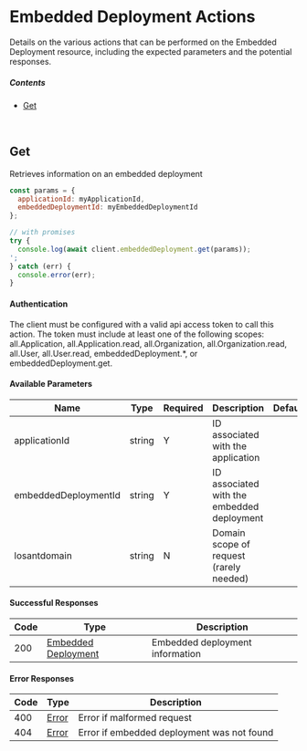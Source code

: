 # Embedded Deployment Actions

Details on the various actions that can be performed on the
Embedded Deployment resource, including the expected
parameters and the potential responses.

##### Contents

*   [Get](#get)

<br/>

## Get

Retrieves information on an embedded deployment

```javascript
const params = {
  applicationId: myApplicationId,
  embeddedDeploymentId: myEmbeddedDeploymentId
};

// with promises
try {
  console.log(await client.embeddedDeployment.get(params));
';
} catch (err) {
  console.error(err);
}
```

#### Authentication
The client must be configured with a valid api access token to call this
action. The token must include at least one of the following scopes:
all.Application, all.Application.read, all.Organization, all.Organization.read, all.User, all.User.read, embeddedDeployment.*, or embeddedDeployment.get.

#### Available Parameters

| Name | Type | Required | Description | Default | Example |
| ---- | ---- | -------- | ----------- | ------- | ------- |
| applicationId | string | Y | ID associated with the application |  | 575ec8687ae143cd83dc4a97 |
| embeddedDeploymentId | string | Y | ID associated with the embedded deployment |  | 575ed78e7ae143cd83dc4aab |
| losantdomain | string | N | Domain scope of request (rarely needed) |  | example.com |

#### Successful Responses

| Code | Type | Description |
| ---- | ---- | ----------- |
| 200 | [Embedded Deployment](../lib/schemas/embeddedDeployment.json) | Embedded deployment information |

#### Error Responses

| Code | Type | Description |
| ---- | ---- | ----------- |
| 400 | [Error](../lib/schemas/error.json) | Error if malformed request |
| 404 | [Error](../lib/schemas/error.json) | Error if embedded deployment was not found |
